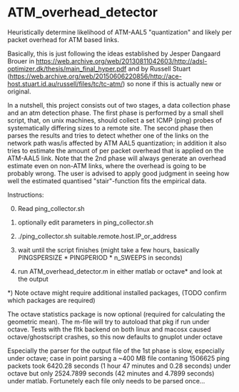 # ATM_overhead_detector
Heuristically determine likelihood of ATM-AAL5 "quantization" and likely per packet overhead for ATM based links.

Basically, this is just following the ideas established by Jesper Dangaard Brouer in https://web.archive.org/web/20130811042603/http://adsl-optimizer.dk/thesis/main_final_hyper.pdf and by Russell Stuart (https://web.archive.org/web/20150606220856/http://ace-host.stuart.id.au/russell/files/tc/tc-atm/) so none if this is actually new or original.

In a nutshell, this project consists out of two stages, a data collection phase and an atm detection phase. 
	The first phase is performed by a small shell script, that, on unix machines, should collect a set ICMP (ping) probes of systematically differing sizes to a remote site.
	The second phase then parses the results and tries to detect whether one of the links on the network path was/is affected by ATM AAL5 quantization; in addition it also tries to estimate the amount of per packet overhead that is applied on the ATM-AAL5 link. Note that the 2nd phase will always generate an overhead estimate even on non-ATM links, where the overhead is going to be probably wrong. The user is advised to apply good judgment in seeing how well the estimated quantised "stair"-function fits the empirical data.
  
  
  
  
  

Instructions:

0) Read ping_collector.sh

1) optionally edit parameters in ping_collector.sh

2) ./ping_collector.sh suitable.remote.host.IP_or_address

3) wait until the script finishes (might take a few hours, basically PINGSPERSIZE * PINGPERIOD * n_SWEEPS in seconds)

4) run ATM_overhead_detector.m in either matlab or octave* and look at the output




*) Note octave might require additional installed packages, (TODO confirm which packages are required)

The octave statistics package is now optional (required for calculating the geometric mean). The m-file will try to autoload that pkg if run under octave. Tests with the fltk backend on both linux and macosx caused octave/ghostscript crashes, so this now defaults to gnuplot under octave

Especially the parser for the output file of the 1st phase is slow, especially under octave; case in point parsing a ~400 MB file contaning 1506625 ping packets took 6420.28 seconds (1 hour 47 minutes and 0.28 seconds) under octave but only 2524.7899 seconds (42 minutes and 4.7899 seconds) under matlab. Fortunetely each file only needs to be parsed once...
